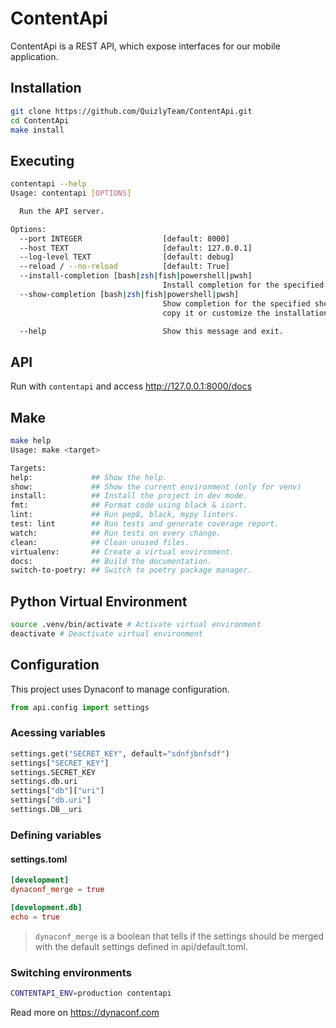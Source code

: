 # ContentApi

ContentApi is a REST API, which expose interfaces for our mobile application.

## Installation

```bash
git clone https://github.com/QuizlyTeam/ContentApi.git
cd ContentApi
make install
```

## Executing

```bash
contentapi --help
Usage: contentapi [OPTIONS]

  Run the API server.

Options:
  --port INTEGER                  [default: 8000]
  --host TEXT                     [default: 127.0.0.1]
  --log-level TEXT                [default: debug]
  --reload / --no-reload          [default: True]
  --install-completion [bash|zsh|fish|powershell|pwsh]
                                  Install completion for the specified shell.
  --show-completion [bash|zsh|fish|powershell|pwsh]
                                  Show completion for the specified shell, to
                                  copy it or customize the installation.

  --help                          Show this message and exit.
```

## API

Run with `contentapi` and access http://127.0.0.1:8000/docs

## Make

```bash
make help
Usage: make <target>

Targets:
help:             ## Show the help.
show:             ## Show the current environment (only for venv)
install:          ## Install the project in dev mode.
fmt:              ## Format code using black & isort.
lint:             ## Run pep8, black, mypy linters.
test: lint        ## Run tests and generate coverage report.
watch:            ## Run tests on every change.
clean:            ## Clean unused files.
virtualenv:       ## Create a virtual environment.
docs:             ## Build the documentation.
switch-to-poetry: ## Switch to poetry package manager.
```

## Python Virtual Environment

```bash
source .venv/bin/activate # Activate virtual environment
deactivate # Deactivate virtual environment
```

## Configuration

This project uses Dynaconf to manage configuration.

```python
from api.config import settings
```

### Acessing variables

```python
settings.get("SECRET_KEY", default="sdnfjbnfsdf")
settings["SECRET_KEY"]
settings.SECRET_KEY
settings.db.uri
settings["db"]["uri"]
settings["db.uri"]
settings.DB__uri
```

### Defining variables

#### settings.toml

```toml
[development]
dynaconf_merge = true

[development.db]
echo = true
```

> `dynaconf_merge` is a boolean that tells if the settings should be merged with the default settings defined in api/default.toml.

### Switching environments

```bash
CONTENTAPI_ENV=production contentapi
```

Read more on https://dynaconf.com